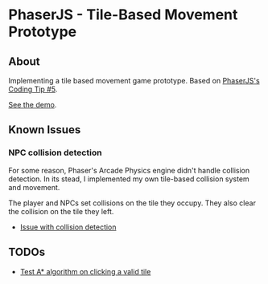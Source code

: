 # PhaserJS - Tile-Based Movement Prototype

## About

Implementing a tile based movement game prototype. Based on [PhaserJS's Coding Tip #5](http://www.photonstorm.com/phaser/phaser-coding-tips-5).

[See the demo](https://rawgit.com/jansensan/test-phaser-js-tile-based-movement/master/src/index.html).

## Known Issues

### NPC collision detection

For some reason, Phaser's Arcade Physics engine didn't handle collision detection. In its stead, I implemented my own tile-based collision system and movement.

The player and NPCs set collisions on the tile they occupy. They also clear the collision on the tile they left.

- [Issue with collision detection](https://github.com/jansensan/test-phaser-js-tile-based-movement/issues/2)

## TODOs

- [Test A* algorithm on clicking a valid tile](https://github.com/jansensan/test-phaser-js-tile-based-movement/issues/4)
